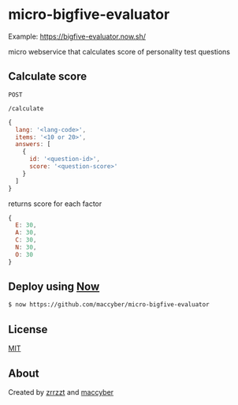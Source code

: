 # micro-bigfive-evaluator

Example: https://bigfive-evaluator.now.sh/

micro webservice that calculates score of personality test questions

## Calculate score

```POST```

```/calculate```

```JavaScript
{
  lang: '<lang-code>',
  items: '<10 or 20>',
  answers: [
    {
      id: '<question-id>',
      score: '<question-score>'
    }
  ]
}
```

returns score for each factor

```JavaScript
{ 
  E: 30, 
  A: 30, 
  C: 30, 
  N: 30, 
  O: 30 
}
```

## Deploy using [Now](https://zeit.co/now)

```sh
$ now https://github.com/maccyber/micro-bigfive-evaluator
```

## License
[MIT](LICENSE)

## About

Created by [zrrzzt](https://github.com/zrrrzzt) and [maccyber](https://github.com/maccyber)

